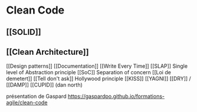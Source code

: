 # Clean Code
## [[SOLID]]
## [[Clean Architecture]]
[[Design patterns]]
[[Documentation]]
[[Write Every Time]]
[[SLAP]] Single level of Abstraction principle
[[SoC]] Separation of concern
[[Loi de demetert]]
[[Tell don't ask]] Hollywood principle
[[KISS]]
[[YAGNI]]
[[DRY]] / [[DAMP]]
[[CUPID]] (dan north)

présentation de Gaspard
https://gaspardpo.github.io/formations-agile/clean-code